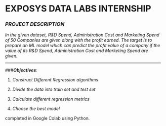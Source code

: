 # **EXPOSYS DATA LABS INTERNSHIP**
### ***PROJECT DESCRIPTION***
*In the given dataset, R&D Spend, Administration Cost and Marketing Spend of 50 Companies are given along with the profit earned. The target is to prepare an ML model which can predict the profit value of a company if the value of its R&D Spend, Administration Cost and Marketing Spend are given.*

---
###***Objectives***:
 1. *Construct Different Regression algorithms*

 2. *Divide the data into train set and test set*
 
 3. *Calculate different regression metrics*
 
 4. *Choose the best model*
 
 
 completed in Google Colab using Python.
